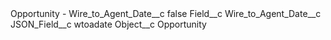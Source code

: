 <?xml version="1.0" encoding="UTF-8"?>
<CustomMetadata xmlns="http://soap.sforce.com/2006/04/metadata" xmlns:xsi="http://www.w3.org/2001/XMLSchema-instance" xmlns:xsd="http://www.w3.org/2001/XMLSchema">
    <label>Opportunity - Wire_to_Agent_Date__c</label>
    <protected>false</protected>
    <values>
        <field>Field__c</field>
        <value xsi:type="xsd:string">Wire_to_Agent_Date__c</value>
    </values>
    <values>
        <field>JSON_Field__c</field>
        <value xsi:type="xsd:string">wtoadate</value>
    </values>
    <values>
        <field>Object__c</field>
        <value xsi:type="xsd:string">Opportunity</value>
    </values>
</CustomMetadata>

